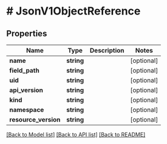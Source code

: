 # # JsonV1ObjectReference

## Properties

Name | Type | Description | Notes
------------ | ------------- | ------------- | -------------
**name** | **string** |  | [optional]
**field_path** | **string** |  | [optional]
**uid** | **string** |  | [optional]
**api_version** | **string** |  | [optional]
**kind** | **string** |  | [optional]
**namespace** | **string** |  | [optional]
**resource_version** | **string** |  | [optional]

[[Back to Model list]](../../README.md#models) [[Back to API list]](../../README.md#endpoints) [[Back to README]](../../README.md)
